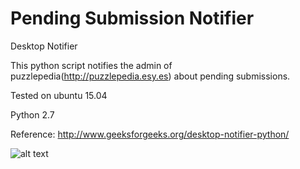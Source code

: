 # Pending Submission Notifier

Desktop Notifier

This python script notifies the admin of puzzlepedia(http://puzzlepedia.esy.es) about pending submissions.


Tested on ubuntu 15.04

Python 2.7

Reference: http://www.geeksforgeeks.org/desktop-notifier-python/

![alt text](https://raw.githubusercontent.com/username/projectname/branch/path/to/img.png)
